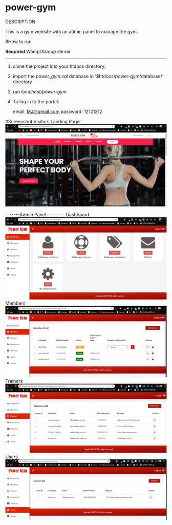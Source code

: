 # power-gym
DESCRIPTION

This is a gym website with an admin panel to manage the gym.

#How to run

**Required**
Wamp/Xampp server
*************
1. clone the project into your htdocs directory.
2. import the *power_gym.sql* database in '$htdocs/power-gym/database/' directory
3. run *localhost/power-gym*
4. To log in to the portal:
    
    email: MJ@gmail.com
    password: 12121212 

#Screenshot
Visitors Landing Page
![](SCREENSHOTS/Visitors.JPG)

-------Admin Panel---------
Dashboard
![](SCREENSHOTS/Dashboard.JPG)
Members
![](SCREENSHOTS/Members.JPG)
Trainers
![](SCREENSHOTS/Trainers.JPG)
Users
![](SCREENSHOTS/Users.JPG)
